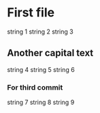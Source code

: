 # First file

string 1
string 2
string 3

## Another capital text

string 4
string 5
string 6

### For third commit

string 7
string 8
string 9